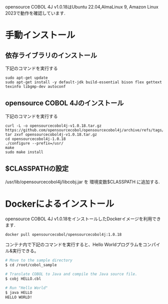 opensource COBOL 4J v1.0.18はUbuntu 22.04,AlmaLinux 9, Amazon Linux 2023で動作を確認しています.  

# 手動インストール

## 依存ライブラリのインストール

下記のコマンドを実行する

```
sudo apt-get update
sudo apt-get install -y default-jdk build-essential bison flex gettext texinfo libgmp-dev autoconf
```

## opensource COBOL 4Jのインストール

下記のコマンドを実行する

```
curl -L -o opensourcecobol4j-v1.0.18.tar.gz https://github.com/opensourcecobol/opensourcecobol4j/archive/refs/tags/v1.0.18.tar.gz
tar zxvf opensourcecobol4j-v1.0.18.tar.gz
cd opensourcecobol4j-1.0.18
./configure --prefix=/usr/
make
sudo make install
```

## $CLASSPATHの設定

/usr/lib/opensourcecobol4j/libcobj.jar を 環境変数$CLASSPATH に追加する.

# Dockerによるインストール

opensource COBOL 4J v1.0.18をインストールしたDockerイメージを利用できます.

```bash
docker pull opensourcecobol/opensourcecobol4j:1.0.18
```

コンテナ内で下記のコマンドを実行すると、Hello Worldプログラムをコンパイル&実行できる。

``` bash
# Move to the sample directory
$ cd /root/cobol_sample

# Translate COBOL to Java and compile the Java source file.
$ cobj HELLO.cbl

# Run "Hello World"
$ java HELLO
HELLO WORLD!
```